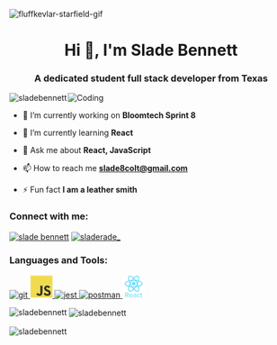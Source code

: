![fluffkevlar-starfield-gif](https://github.com/SladeBennett/SladeBennett/assets/150281260/aa9202df-696d-4989-b794-5dc1a7416836)
<h1 align="center">Hi 👋, I'm Slade Bennett</h1>

<h3 align="center">A dedicated student full stack developer from Texas</h3>
<img align="right" alt="Coding" width="400" src="https://i.pinimg.com/originals/4d/3c/c1/4d3cc1d50ab5eef340d01b54ba28cd5b.gif">

<p align="left"> <img src="https://komarev.com/ghpvc/?username=sladebennett&label=Profile%20views&color=0e75b6&style=flat" alt="sladebennett" /> </p>

- 🔭 I’m currently working on **Bloomtech Sprint 8**

- 🌱 I’m currently learning **React**

- 💬 Ask me about **React, JavaScript**

- 📫 How to reach me **slade8colt@gmail.com**

- ⚡ Fun fact **I am a leather smith**

<h3 align="left">Connect with me:</h3>
<p align="left">
<a href="https://linkedin.com/in/slade bennett" target="blank"><img align="center" src="https://raw.githubusercontent.com/rahuldkjain/github-profile-readme-generator/master/src/images/icons/Social/linked-in-alt.svg" alt="slade bennett" height="30" width="40" /></a>
<a href="https://instagram.com/sladerade_" target="blank"><img align="center" src="https://raw.githubusercontent.com/rahuldkjain/github-profile-readme-generator/master/src/images/icons/Social/instagram.svg" alt="sladerade_" height="30" width="40" /></a>
</p>

<h3 align="left">Languages and Tools:</h3>
<p align="left"> <a href="https://git-scm.com/" target="_blank" rel="noreferrer"> <img src="https://www.vectorlogo.zone/logos/git-scm/git-scm-icon.svg" alt="git" width="40" height="40"/> </a> <a href="https://developer.mozilla.org/en-US/docs/Web/JavaScript" target="_blank" rel="noreferrer"> <img src="https://raw.githubusercontent.com/devicons/devicon/master/icons/javascript/javascript-original.svg" alt="javascript" width="40" height="40"/> </a> <a href="https://jestjs.io" target="_blank" rel="noreferrer"> <img src="https://www.vectorlogo.zone/logos/jestjsio/jestjsio-icon.svg" alt="jest" width="40" height="40"/> </a> <a href="https://postman.com" target="_blank" rel="noreferrer"> <img src="https://www.vectorlogo.zone/logos/getpostman/getpostman-icon.svg" alt="postman" width="40" height="40"/> </a> <a href="https://reactjs.org/" target="_blank" rel="noreferrer"> <img src="https://raw.githubusercontent.com/devicons/devicon/master/icons/react/react-original-wordmark.svg" alt="react" width="40" height="40"/> </a> </p>

<p><img align="left" src="https://github-readme-stats.vercel.app/api/top-langs?username=sladebennett&show_icons=true&locale=en&layout=compact" alt="sladebennett" /></p>

<p>&nbsp;<img align="center" src="https://github-readme-stats.vercel.app/api?username=sladebennett&show_icons=true&locale=en" alt="sladebennett" /></p>

<p><img align="center" src="https://github-readme-streak-stats.herokuapp.com/?user=sladebennett&" alt="sladebennett" /></p>

